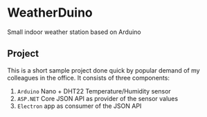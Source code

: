 # WeatherDuino

Small indoor weather station based on Arduino

## Project

This is a short sample project done quick by popular demand of my colleagues in the office. It consists of three components:

1. `Arduino` Nano + DHT22 Temperature/Humidity sensor
2. `ASP.NET` Core JSON API as provider of the sensor values
3. `Electron` app as consumer of the JSON API

